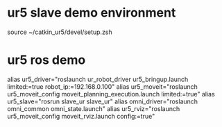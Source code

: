 # ur5 slave demo environment
source ~/catkin_ur5/devel/setup.zsh

# ur5 ros demo
alias ur5_driver="roslaunch ur_robot_driver ur5_bringup.launch limited:=true robot_ip:=192.168.0.100"
alias ur5_moveit="roslaunch ur5_moveit_config moveit_planning_execution.launch limited:=true"
alias ur5_slave="rosrun slave_ur slave_ur"
alias omni_driver="roslaunch omni_common omni_state.launch"
alias ur5_rviz="roslaunch ur5_moveit_config moveit_rviz.launch config:=true"
